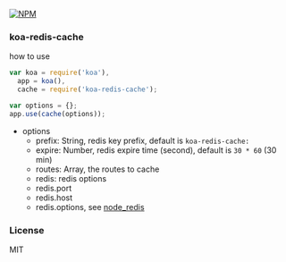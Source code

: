 [![NPM](https://nodei.co/npm/koa-redis-cache.png?downloads=true)](https://nodei.co/npm/koa-redis-cache/)

### koa-redis-cache

how to use
```js
var koa = require('koa'),
  app = koa(),
  cache = require('koa-redis-cache');

var options = {};
app.use(cache(options));
```

* options
  - prefix: String, redis key prefix, default is `koa-redis-cache:`
  - expire: Number, redis expire time (second), default is `30 * 60` (30 min)
  - routes: Array, the routes to cache
  - redis: redis options
  - redis.port
  - redis.host
  - redis.options, see [node_redis](https://github.com/mranney/node_redis)

### License
MIT